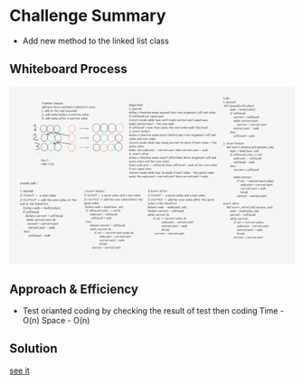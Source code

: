 # Challenge Summary
* Add new method to the linked list class

## Whiteboard Process
![white](./inkedin_list.png)

## Approach & Efficiency
* Test orianted coding by checking the result of test then coding
Time - O(n) Space - O(n)
## Solution
[see it](singly_linked_lists/singly_linked_list.py)
